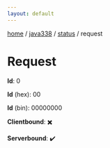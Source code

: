 ```yaml
---
layout: default
---
```


[home](/)  /  [java338](/protocol/java338)  /  [status](/protocol/java338/status)  /  request

# Request

**Id**: 0

**Id** (hex): 00

**Id** (bin): 00000000

**Clientbound**: ✖️

**Serverbound**: ✔️
